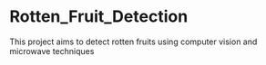 # Rotten_Fruit_Detection
This project aims to detect rotten fruits using computer vision and microwave techniques


